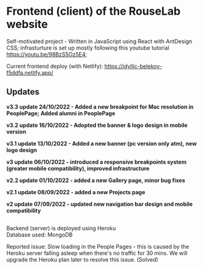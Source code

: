 # Frontend (client) of the RouseLab website
Self-motivated project - Written in JavaScript using React with AntDesign CSS; infrasturture is set up mostly following this youtube tutorial https://youtu.be/98BzS5Oz5E4; 

Current frontend deploy (with Netlify): https://idyllic-belekoy-f5ddfa.netlify.app/

## Updates
**v3.3 update 24/10/2022 - Added a new breakpoint for Mac resolution in PeoplePage; Added alumni in PeoplePage**

**v3.2 update 16/10/2022 - Adopted the banner & logo design in mobile version**

**v3.1 update 13/10/2022 - Added a new banner (pc version only atm), new logo design**

**v3 update 06/10/2022 - introduced a responsive breakpoints system (greater mobile compatibility), improved infrastructure**

**v2.2 update 01/10/2022 - added a new Gallery page, minor bug fixes**

**v2.1 update 08/09/2022 - added a new Projects page**

**v2 update 07/09/2022 - updated new navigation bar design and mobile compatibility**

##
Backend (server) is deployed using Heroku <br />
Database used: MongoDB

Reported issue: Slow loading in the People Pages - this is caused by the Heroku server falling asleep when there's no traffic for 30 mins. We will upgrade the Heroku plan later to resolve this issue.  (Solved)
